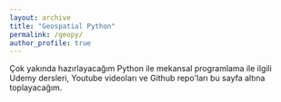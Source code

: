 ```yaml
---
layout: archive
title: "Geospatial Python"
permalink: /geopy/
author_profile: true
---
```


Çok yakında hazırlayacağım Python ile mekansal programlama ile ilgili Udemy dersleri, Youtube videoları ve Github repo'ları bu sayfa altına toplayacağım.

